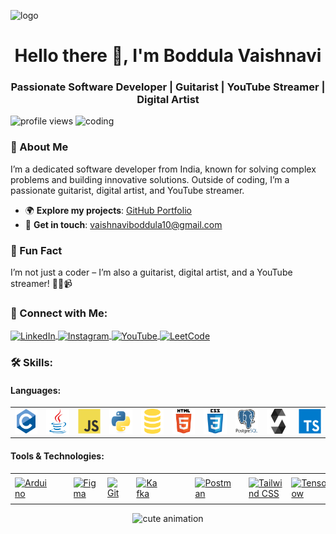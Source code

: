 ![logo](https://alyssonmach.github.io/Minicurso-Git-e-GitHub/img/19.gif)

<h1 align="center">Hello there 👋, I'm Boddula Vaishnavi</h1>
<h3 align="center">Passionate Software Developer | Guitarist | YouTube Streamer | Digital Artist</h3>

<img align="right" alt="coding" width="400" src="https://cdn.dribbble.com/users/1857592/screenshots/3848396/character-typing.gif"/>

<p align="left">
  <img src="https://komarev.com/ghpvc/?username=vyshu111&label=Profile%20views&color=0e75b6&style=flat" alt="profile views" />
</p>

### 🚀 About Me
I’m a dedicated software developer from India, known for solving complex problems and building innovative solutions. Outside of coding, I’m a passionate guitarist, digital artist, and YouTube streamer.

- 🌍 **Explore my projects**: [GitHub Portfolio](https://github.com/vyshu111)
- 📧 **Get in touch**: [vaishnaviboddula10@gmail.com](mailto:vaishnaviboddula10@gmail.com)

### 🌟 Fun Fact
I’m not just a coder – I’m also a guitarist, digital artist, and a YouTube streamer! 🎸🎨📹

### 💬 Connect with Me:
<p align="left">
  <a href="https://www.linkedin.com/in/vaishnaviboddula/" target="_blank">
    <img align="center" src="https://raw.githubusercontent.com/rahuldkjain/github-profile-readme-generator/master/src/images/icons/Social/linked-in-alt.svg" alt="LinkedIn" height="30" width="40" />
  </a>
  <a href="https://instagram.com/vaishnavi.vysh" target="_blank">
    <img align="center" src="https://raw.githubusercontent.com/rahuldkjain/github-profile-readme-generator/master/src/images/icons/Social/instagram.svg" alt="Instagram" height="30" width="40" />
  </a>
  <a href="https://www.youtube.com/channel/UCuJOfZX0oR6s12InFN9MMfw" target="_blank">
    <img align="center" src="https://raw.githubusercontent.com/rahuldkjain/github-profile-readme-generator/master/src/images/icons/Social/youtube.svg" alt="YouTube" height="30" width="40" />
  </a>
  <a href="https://www.leetcode.com/vaishnaviboddula10" target="_blank">
    <img align="center" src="https://raw.githubusercontent.com/rahuldkjain/github-profile-readme-generator/master/src/images/icons/Social/leet-code.svg" alt="LeetCode" height="30" width="40" />
  </a>
</p>

### 🛠 Skills:

#### Languages:
<table>
  <tr>
    <td><img src="https://raw.githubusercontent.com/devicons/devicon/master/icons/c/c-original.svg" alt="C" width="40" height="40"/></td>
    <td><img src="https://raw.githubusercontent.com/devicons/devicon/master/icons/java/java-original.svg" alt="Java" width="40" height="40"/></td>
    <td><img src="https://raw.githubusercontent.com/devicons/devicon/master/icons/javascript/javascript-original.svg" alt="JavaScript" width="40" height="40"/></td>
    <td><img src="https://raw.githubusercontent.com/devicons/devicon/master/icons/python/python-original.svg" alt="Python" width="40" height="40"/></td>
    <td><img src="https://raw.githubusercontent.com/devicons/devicon/master/icons/sql/sql-original.svg" alt="SQL" width="40" height="40"/></td>
    <td><img src="https://raw.githubusercontent.com/devicons/devicon/master/icons/html5/html5-original-wordmark.svg" alt="HTML5" width="40" height="40"/></td>
    <td><img src="https://raw.githubusercontent.com/devicons/devicon/master/icons/css3/css3-original-wordmark.svg" alt="CSS3" width="40" height="40"/></td>
    <td><img src="https://raw.githubusercontent.com/devicons/devicon/master/icons/postgresql/postgresql-original-wordmark.svg" alt="PostgreSQL" width="40" height="40"/></td>
    <td><img src="https://raw.githubusercontent.com/devicons/devicon/master/icons/solidity/solidity-original.svg" alt="Solidity" width="40" height="40"/></td>
    <td><img src="https://raw.githubusercontent.com/devicons/devicon/master/icons/typescript/typescript-original.svg" alt="TypeScript" width="40" height="40"/></td>
  </tr>
</table>

#### Tools & Technologies:
<table>
  <tr>
    <td><a href="https://www.arduino.cc/" target="_blank" rel="noreferrer"><img src="https://cdn.worldvectorlogo.com/logos/arduino-1.svg" alt="Arduino" width="40" height="40"/></a></td>
    <td><a href="https://getbootstrap.com" target="_blank" rel="noreferrer"><img src="https://raw.githubusercontent.com/devicons/devicon/master/icons/bootstrap/bootstrap-plain-wordmark.svg" alt="Bootstrap" width="40" height="40"/></a></td>
    <td><a href="https://expressjs.com" target="_blank" rel="noreferrer"><img src="https://raw.githubusercontent.com/devicons/devicon/master/icons/express/express-original-wordmark.svg" alt="Express" width="40" height="40"/></a></td>
    <td><a href="https://www.figma.com/" target="_blank" rel="noreferrer"><img src="https://www.vectorlogo.zone/logos/figma/figma-icon.svg" alt="Figma" width="40" height="40"/></a></td>
    <td><a href="https://git-scm.com/" target="_blank" rel="noreferrer"><img src="https://www.vectorlogo.zone/logos/git-scm/git-scm-icon.svg" alt="Git" width="40" height="40"/></a></td>
    <td><a href="https://www.nodejs.org/" target="_blank" rel="noreferrer"><img src="https://raw.githubusercontent.com/devicons/devicon/master/icons/nodejs/nodejs-original-wordmark.svg" alt="Node.js" width="40" height="40"/></a></td>
    <td><a href="https://kafka.apache.org/" target="_blank" rel="noreferrer"><img src="https://www.vectorlogo.zone/logos/apache_kafka/apache_kafka-icon.svg" alt="Kafka" width="40" height="40"/></a></td>
    <td><a href="https://www.mongodb.com/" target="_blank" rel="noreferrer"><img src="https://raw.githubusercontent.com/devicons/devicon/master/icons/mongodb/mongodb-original-wordmark.svg" alt="MongoDB" width="40" height="40"/></a></td>
    <td><a href="https://www.mysql.com/" target="_blank" rel="noreferrer"><img src="https://raw.githubusercontent.com/devicons/devicon/master/icons/mysql/mysql-original-wordmark.svg" alt="MySQL" width="40" height="40"/></a></td>
    <td><a href="https://pandas.pydata.org/" target="_blank" rel="noreferrer"><img src="https://raw.githubusercontent.com/devicons/devicon/2ae2a900d2f041da66e950e4d48052658d850630/icons/pandas/pandas-original.svg" alt="Pandas" width="40" height="40"/></a></td>
    <td><a href="https://www.postman.com/" target="_blank" rel="noreferrer"><img src="https://www.vectorlogo.zone/logos/getpostman/getpostman-icon.svg" alt="Postman" width="40" height="40"/></a></td>
    <td><a href="https://reactjs.org/" target="_blank" rel="noreferrer"><img src="https://raw.githubusercontent.com/devicons/devicon/master/icons/react/react-original-wordmark.svg" alt="React" width="40" height="40"/></a></td>
    <td><a href="https://tailwindcss.com/" target="_blank" rel="noreferrer"><img src="https://www.vectorlogo.zone/logos/tailwindcss/tailwindcss-icon.svg" alt="Tailwind CSS" width="40" height="40"/></a></td>
    <td><a href="https://www.tensorflow.org/" target="_blank" rel="noreferrer"><img src="https://www.vectorlogo.zone/logos/tensorflow/tensorflow-icon.svg" alt="TensorFlow" width="40" height="40"/></a></td>
  </tr>
</table>

<p align="center">
  <img src="https://mir-s3-cdn-cf.behance.net/project_modules/fs/5a3d0d69916383.5b940de056028.gif" alt="cute animation" width="300" height="200"/>
</p>



